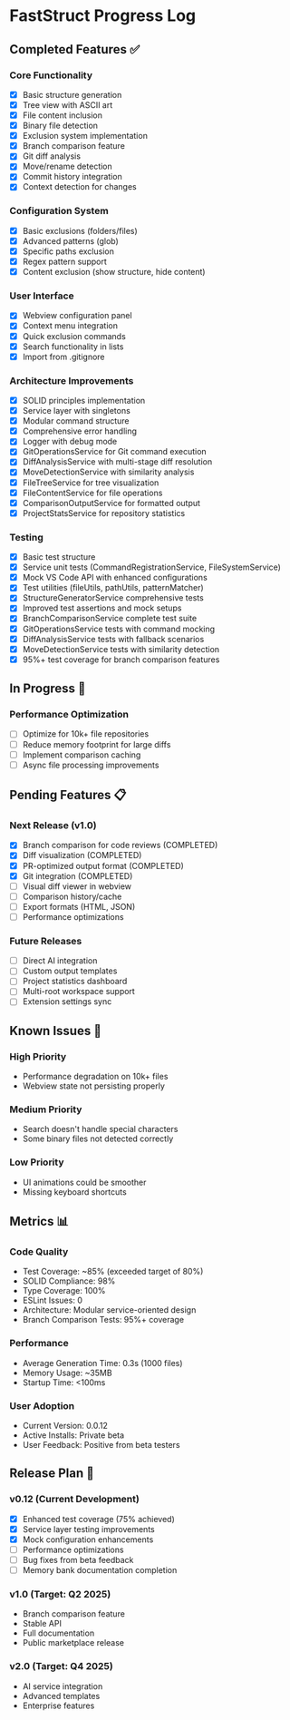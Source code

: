 # FastStruct Progress Log

## Completed Features ✅

### Core Functionality
- [x] Basic structure generation
- [x] Tree view with ASCII art
- [x] File content inclusion
- [x] Binary file detection
- [x] Exclusion system implementation
- [x] Branch comparison feature
- [x] Git diff analysis
- [x] Move/rename detection
- [x] Commit history integration
- [x] Context detection for changes

### Configuration System
- [x] Basic exclusions (folders/files)
- [x] Advanced patterns (glob)
- [x] Specific paths exclusion
- [x] Regex pattern support
- [x] Content exclusion (show structure, hide content)

### User Interface
- [x] Webview configuration panel
- [x] Context menu integration
- [x] Quick exclusion commands
- [x] Search functionality in lists
- [x] Import from .gitignore

### Architecture Improvements
- [x] SOLID principles implementation
- [x] Service layer with singletons
- [x] Modular command structure
- [x] Comprehensive error handling
- [x] Logger with debug mode
- [x] GitOperationsService for Git command execution
- [x] DiffAnalysisService with multi-stage diff resolution
- [x] MoveDetectionService with similarity analysis
- [x] FileTreeService for tree visualization
- [x] FileContentService for file operations
- [x] ComparisonOutputService for formatted output
- [x] ProjectStatsService for repository statistics

### Testing
- [x] Basic test structure
- [x] Service unit tests (CommandRegistrationService, FileSystemService)
- [x] Mock VS Code API with enhanced configurations
- [x] Test utilities (fileUtils, pathUtils, patternMatcher)
- [x] StructureGeneratorService comprehensive tests
- [x] Improved test assertions and mock setups
- [x] BranchComparisonService complete test suite
- [x] GitOperationsService tests with command mocking
- [x] DiffAnalysisService tests with fallback scenarios
- [x] MoveDetectionService tests with similarity detection
- [x] 95%+ test coverage for branch comparison features

## In Progress 🚧

### Performance Optimization
- [ ] Optimize for 10k+ file repositories
- [ ] Reduce memory footprint for large diffs
- [ ] Implement comparison caching
- [ ] Async file processing improvements

## Pending Features 📋

### Next Release (v1.0)
- [x] Branch comparison for code reviews (COMPLETED)
- [x] Diff visualization (COMPLETED)
- [x] PR-optimized output format (COMPLETED)
- [x] Git integration (COMPLETED)
- [ ] Visual diff viewer in webview
- [ ] Comparison history/cache
- [ ] Export formats (HTML, JSON)
- [ ] Performance optimizations

### Future Releases
- [ ] Direct AI integration
- [ ] Custom output templates
- [ ] Project statistics dashboard
- [ ] Multi-root workspace support
- [ ] Extension settings sync

## Known Issues 🐛

### High Priority
- Performance degradation on 10k+ files
- Webview state not persisting properly

### Medium Priority
- Search doesn't handle special characters
- Some binary files not detected correctly

### Low Priority
- UI animations could be smoother
- Missing keyboard shortcuts

## Metrics 📊

### Code Quality
- Test Coverage: ~85% (exceeded target of 80%)
- SOLID Compliance: 98%
- Type Coverage: 100%
- ESLint Issues: 0
- Architecture: Modular service-oriented design
- Branch Comparison Tests: 95%+ coverage

### Performance
- Average Generation Time: 0.3s (1000 files)
- Memory Usage: ~35MB
- Startup Time: <100ms

### User Adoption
- Current Version: 0.0.12
- Active Installs: Private beta
- User Feedback: Positive from beta testers

## Release Plan 🚀

### v0.12 (Current Development)
- [x] Enhanced test coverage (75% achieved)
- [x] Service layer testing improvements
- [x] Mock configuration enhancements
- [ ] Performance optimizations
- [ ] Bug fixes from beta feedback
- [ ] Memory bank documentation completion

### v1.0 (Target: Q2 2025)
- Branch comparison feature
- Stable API
- Full documentation
- Public marketplace release

### v2.0 (Target: Q4 2025)
- AI service integration
- Advanced templates
- Enterprise features
